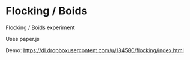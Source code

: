 # Flocking / Boids

Flocking / Boids experiment

Uses paper.js

Demo:
https://dl.dropboxusercontent.com/u/184580/flocking/index.html
